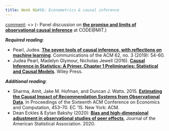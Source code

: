 ```yaml
---
title: Week 6&#58; Econometrics & causal inference
---
```


[comment]: <> (***Lecture covers***:)

[comment]: <> (- Panel discussion on [**the promise and limits of observational causal inference**](https://www.youtube.com/watch?v=gfXlpdnFlmM) at CODE@MIT.)

***Required reading***:

- Pearl, Judea. [**The seven tools of causal inference, with reflections on machine learning**](https://cacm.acm.org/magazines/2019/3/234929-the-seven-tools-of-causal-inference-with-reflections-on-machine-learning/fulltext). Communications of the ACM 62, no. 3 (2019): 54-60.
- Judea Pearl, Madelyn Glymour, Nicholas Jewell (2016). [**Causal Inference in Statistics: A Primer. Chapter 1 Preliminaries: Statistical and Causal Models**](https://ebookcentral-proquest-com.ezproxy.bgu.ac.il/lib/bgu-ebooks/reader.action?docID=4383483&ppg=23). Wiley Press.

***Additional reading***:

- Sharma, Amit, Jake M. Hofman, and Duncan J. Watts. 2015. [**Estimating the Causal Impact of Recommendation Systems from Observational Data**](https://dl.acm.org/doi/10.1145/2764468.2764488). In Proceedings of the Sixteenth ACM Conference on Economics and Computation, 453–70. EC ’15. New York: ACM.
- Dean Eckles & Eytan Bakshy (2020): [**Bias and high-dimensional adjustment
in observational studies of peer effects**](https://www-tandfonline-com.ezproxy.bgu.ac.il/doi/pdf/10.1080/01621459.2020.1796393), Journal of the American Statistical Association. 2020.


